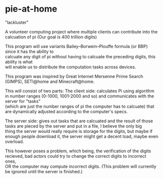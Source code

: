 # pie-at-home
"lackluster"

A volunteer computing project where multiple clients can contribute into the calcuation of pi (Our goal is 400 trillion digits)  

This program will use variants Bailey–Borwein–Plouffe formula (or BBP) since it has the ability to  
calcuate any digit of pi without having to calcuate the preceding digits, this ability is what  
will enable us to distribute the computation tasks across devices.  

This program was inspired by Great Internet Mersenne Prime Search (GIMPS), SETI@home and Minecraft@home.  


This will consist of two parts:
The client side: calculates Pi using algorithm in number ranges (0-1000, 1001-2000 and so) and communicates with the server for "tasks"   
(which are just the number ranges of pi the computer has to calcuate) that are dynamically adjusted according to the computer's specs.  

The server side: gives out tasks that are calcuated and the result of those tasks are pieced by the server and put in a file, I believe the only big  
thing the server would really require is storage for the digits, but maybe if enough people download it, the server might get a decent load, maybe even overload.  

This however poses a problem, which being, the verification of the digits recieved, bad actors could try to change the correct digits to incorrect ones,  
OR the computer may compute incorrect digits. (This problem will currently be ignored until the server is finished.)
